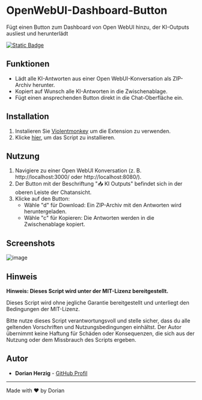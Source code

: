# OpenWebUI-Dashboard-Button
Fügt einen Button zum Dashboard von Open WebUI hinzu, der KI-Outputs ausliest und herunterlädt

[![Static Badge](https://img.shields.io/badge/Install-Script-dark_green?style=for-the-badge&color=dark_green)](https://github.com/DorianHerzig9/OpenWebUI-Dashboard-Button/raw/refs/heads/main/open-ui-chat-download-button.user.js)

## Funktionen

- Lädt alle KI-Antworten aus einer Open WebUI-Konversation als ZIP-Archiv herunter.
- Kopiert auf Wunsch alle KI-Antworten in die Zwischenablage.
- Fügt einen ansprechenden Button direkt in die Chat-Oberfläche ein.

## Installation

1. Instalieren Sie [Violentmonkey](https://violentmonkey.github.io/#installation) um die Extension zu verwenden.
2. Klicke [hier](https://github.com/DorianHerzig9/OpenWebUI-Dashboard-Button/raw/refs/heads/main/open-ui-chat-download-button.user.js), um das Script zu installieren.

## Nutzung

1. Navigiere zu einer Open WebUI Konversation (z. B. http://localhost:3000/ oder http://localhost:8080/).
2. Der Button mit der Beschriftung "📥 KI Outputs" befindet sich in der oberen Leiste der Chatansicht.
3. Klicke auf den Button:
   - Wähle "d" für Download: Ein ZIP-Archiv mit den Antworten wird heruntergeladen.
   - Wähle "c" für Kopieren: Die Antworten werden in die Zwischenablage kopiert.

## Screenshots

![image](https://github.com/user-attachments/assets/5f718ec4-87c0-4c7d-8c25-11df4c641d9d)

## Hinweis

**Hinweis: Dieses Script wird unter der MIT-Lizenz bereitgestellt.**

Dieses Script wird ohne jegliche Garantie bereitgestellt und unterliegt den Bedingungen der MIT-Lizenz.

Bitte nutze dieses Script verantwortungsvoll und stelle sicher, dass du alle geltenden Vorschriften und Nutzungsbedingungen einhältst. Der Autor übernimmt keine Haftung für Schäden oder Konsequenzen, die sich aus der Nutzung oder dem Missbrauch des Scripts ergeben.

## Autor

- **Dorian Herzig** - [GitHub Profil](https://github.com/DeinBenutzername)
---
Made with ❤️ by Dorian
